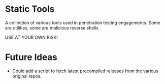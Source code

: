 # Static Tools

A collection of various tools used in penetration testing engagements. Some are utilities, some are malicious reverse shells. 

USE AT YOUR OWN RISK!

# Future Ideas

- Could add a script to fetch latest precompiled releases from the various original repos.